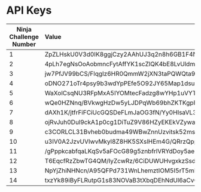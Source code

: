 # API Keys



| Ninja Challenge Number  | Value                                                     | 
| ------------------------|:----------------------------------------------------------| 
| 1                       | ZpZLHskU0V3d0IK8ggjCzy2AAhUJ3q2n8h6GB1F4NaCa06N7ONADJQ==  | 
| 2                       | 4pLh7egNsOoAobmncFytAffYK1scZlQK4bE8LvUldmAyY0CGEyo/CQ==  | 
| 3                       | jw7PfJV99bCS/FlqgIz6HR0QmmW2jXN3taPQWQta9sEhZa59Qs9TKQ==  | 
| 4                       | oDNO271oTr4psy9b3wdYpPEfe5O92JY65Map1dsuadelcMgOLa06Mw==  | 
| 5                       | WaXolCsqNU3RFpMxA5IYOMtecFadzg8wYHp1uVYTbuPW2mgPF5qOxw==  | 
| 6                       | wQe0HZNnq/BVkwgHzDw5yLJDPqWb69bhZKTKgpFBaaW6J2JukVaaEA==  | 
| 7                       | dAXh1K/jtfrFiFCiUcGQSDeFLmJaOG3fN/Yy0HIsaVL3HFJELTsnTg==  | 
| 8                       | ojRvJuh0Dul9ckA1p0cg1DiTuZ9V86HZyEKEkVZywaqxjI/6lcu5Fw==  |
| 9                       | c3CORLCL31Bvheb0budma49WBwZnnUzvitsk52msW7MAzAkEq7zuzg==  | 
| 10                      | u3IV0A2JzvUVIwvMkyl8Z8HK5SXslHEm4G/QRrzQppSrO71DYHjZBg==  | 
| 11                      | /gPppkcabfqaLKqSv5aFOcG89g5znbfrlVRYdDoy5ae94IH6pQI5Hw==  |
| 12                      | T6EqcfRzZbwTG4QM/IyZcwRz/6CiDUWUHvgxkzSsdeWxGqXtK1bD0A==  |
| 13                      | NpYjZhiNHNcn/A95QFPd731WnLhemztIOM5I5rT5mkYJaSbAQiMofQ==  |
| 14                      | txzYk89iByFLRutpG1s83NOVaB3tXbqDEhNdUl6aCvQNkvnTkbsw7g==  |
